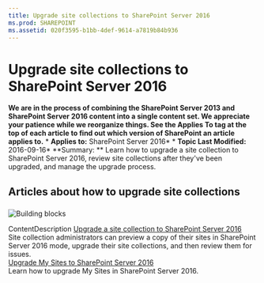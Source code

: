 ```yaml
---
title: Upgrade site collections to SharePoint Server 2016
ms.prod: SHAREPOINT
ms.assetid: 020f3595-b1bb-4def-9614-a7819b84b936
---
```



# Upgrade site collections to SharePoint Server 2016
 **We are in the process of combining the SharePoint Server 2013 and SharePoint Server 2016 content into a single content set. We appreciate your patience while we reorganize things. See the Applies To tag at the top of each article to find out which version of SharePoint an article applies to.** * **Applies to:** SharePoint Server 2016*  * **Topic Last Modified:** 2016-09-16* **Summary: ** Learn how to upgrade a site collection to SharePoint Server 2016, review site collections after they've been upgraded, and manage the upgrade process.
## Articles about how to upgrade site collections


### 


  
    
    
![Building blocks](images/)
  
    
    
ContentDescription [Upgrade a site collection to SharePoint Server 2016](html/upgrade-a-site-collection-to-sharepoint-server-2016.md) <br/> Site collection administrators can preview a copy of their sites in SharePoint Server 2016 mode, upgrade their site collections, and then review them for issues.  <br/>  [Upgrade My Sites to SharePoint Server 2016](html/upgrade-my-sites-to-sharepoint-server-2016.md) <br/> Learn how to upgrade My Sites in SharePoint Server 2016.  <br/> 
